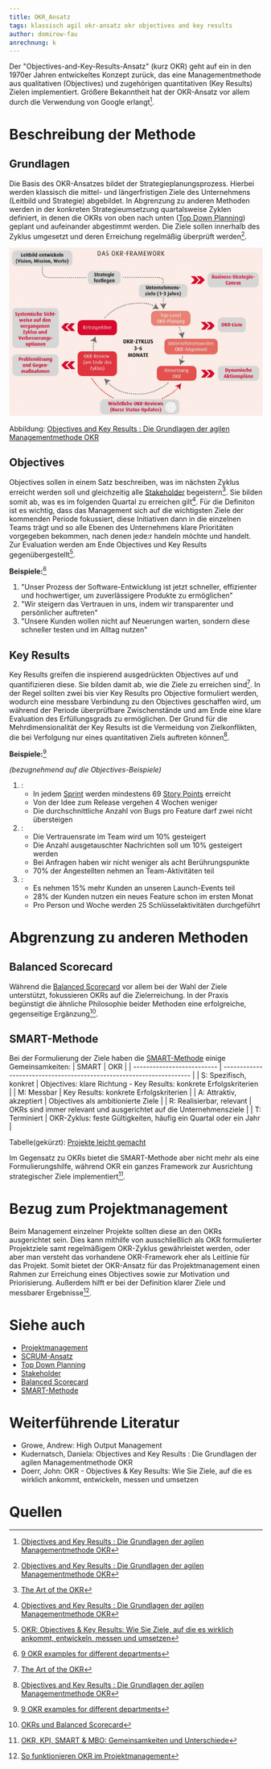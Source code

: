 ```yaml
---
title: OKR_Ansatz
tags: klassisch agil okr-ansatz okr objectives and key results
author: domirow-fau
anrechnung: k
---
```


Der "Objectives-and-Key-Results-Ansatz" (kurz OKR) geht auf ein in den 1970er Jahren entwickeltes Konzept zurück, das eine Managementmethode aus qualitativen (Objectives) und zugehörigen quantitativen (Key Results) Zielen implementiert. Größere Bekanntheit hat der OKR-Ansatz vor allem durch die Verwendung von Google erlangt[^1].

# Beschreibung der Methode
## Grundlagen
Die Basis des OKR-Ansatzes bildet der Strategieplanungsprozess. Hierbei werden klassisch die mittel- und längerfristigen Ziele des Unternehmens (Leitbild und Strategie) abgebildet. In Abgrenzung zu anderen Methoden werden in der konkreten Strategieumsetzung quartalsweise Zyklen definiert, in denen die OKRs von oben nach unten ([Top Down Planning](Top_Down_Planning.md)) geplant und aufeinander abgestimmt werden. Die Ziele sollen innerhalb des Zyklus umgesetzt und deren Erreichung regelmäßig überprüft werden[^1].

![Das OKR-Framework](OKR_Ansatz/OKR-Framework.png)

Abbildung: [Objectives and Key Results : Die Grundlagen der agilen Managementmethode OKR](https://ebookcentral.proquest.com/lib/erlangen/reader.action?docID=6668403)

## Objectives
Objectives sollen in einem Satz beschreiben, was im nächsten Zyklus erreicht werden soll und gleichzeitig alle [Stakeholder](Stakeholdermanagement.md) begeistern[^2].
Sie bilden somit ab, was es im folgenden Quartal zu erreichen gilt[^1].
Für die Definiton ist es wichtig, dass das Management sich auf die wichtigsten Ziele der kommenden Periode fokussiert, diese Initiativen dann in die einzelnen Teams trägt und so  alle Ebenen des Unternehmens klare Prioritäten vorgegeben bekommen, nach denen jede:r handeln möchte und handelt.
Zur Evaluation werden am Ende Objectives und Key Results gegenübergestellt[^3].

**Beispiele:**[^4]
1. "Unser Prozess der Software-Entwicklung ist jetzt schneller, effizienter und hochwertiger, um zuverlässigere Produkte zu ermöglichen"
2. "Wir steigern das Vertrauen in uns, indem wir transparenter und persönlicher auftreten"
3. "Unsere Kunden wollen nicht auf Neuerungen warten, sondern diese schneller testen und im Alltag nutzen"

## Key Results
Key Results greifen die inspierend ausgedrückten Objectives auf und quantifizieren diese. Sie bilden damit ab, wie die Ziele zu erreichen sind[^2].
In der Regel sollten zwei bis vier Key Results pro Objective formuliert werden, wodurch eine messbare Verbindung zu den Objectives geschaffen wird, um während der Periode überprüfbare Zwischenstände und am Ende eine klare Evaluation des Erfüllungsgrads zu ermöglichen.
Der Grund für die Mehrdimensionalität der Key Results ist die Vermeidung von Zielkonflikten, die bei Verfolgung nur eines quantitativen Ziels auftreten können[^1].

**Beispiele:**[^4]

*(bezugnehmend auf die Objectives-Beispiele)*
1. : 
   * In jedem [Sprint](SCRUM.md) werden mindestens 69 [Story Points](SCRUM.md) erreicht
   * Von der Idee zum Release vergehen 4 Wochen weniger
   * Die durchschnittliche Anzahl von Bugs pro Feature darf zwei nicht übersteigen
2. :
   * Die Vertrauensrate im Team wird um 10% gesteigert
   * Die Anzahl ausgetauschter Nachrichten soll um 10% gesteigert werden
   * Bei Anfragen haben wir nicht weniger als acht Berührungspunkte
   * 70% der Angestellten nehmen an Team-Aktivitäten teil
3. :
   * Es nehmen 15% mehr Kunden an unseren Launch-Events teil
   * 28% der Kunden nutzen ein neues Feature schon im ersten Monat
   * Pro Person und Woche werden 25 Schlüsselaktivitäten durchgeführt

# Abgrenzung zu anderen Methoden
## Balanced Scorecard
Während die [Balanced Scorecard](Balanced_Scorecard.md) vor allem bei der Wahl der Ziele unterstützt, fokussieren OKRs auf die Zielerreichung. In der Praxis begünstigt die ähnliche Philosophie beider Methoden eine erfolgreiche, gegenseitige Ergänzung[^5].

## SMART-Methode
Bei der Formulierung der Ziele haben die [SMART-Methode](SMART_Ziele.md) einige Gemeinsamkeiten:
| SMART                      | OKR                                                                  |
| -------------------------- | -------------------------------------------------------------------- |
| S: Spezifisch, konkret     | Objectives: klare Richtung - Key Results: konkrete Erfolgskriterien  |
| M: Messbar                 | Key Results: konkrete Erfolgskriterien                               |
| A: Attraktiv, akzeptiert   | Objectives als ambitionierte Ziele                                   |
| R: Realisierbar, relevant  | OKRs sind immer relevant und ausgerichtet auf die Unternehmensziele  |
| T: Terminiert              | OKR-Zyklus: feste Gültigkeiten, häufig ein Quartal oder ein Jahr     |

Tabelle(gekürzt): [Projekte leicht gemacht](https://projekte-leicht-gemacht.de/blog/definitionen/okr-kpi-smart-mbo/)

Im Gegensatz zu OKRs bietet die SMART-Methode aber nicht mehr als eine Formulierungshilfe, während OKR ein ganzes Framework zur Ausrichtung strategischer Ziele implementiert[^6].

# Bezug zum Projektmanagement
Beim Management einzelner Projekte sollten diese an den OKRs ausgerichtet sein. Dies kann mithilfe von ausschließlich als OKR formulierter Projektziele samt regelmäßigem OKR-Zyklus gewährleistet werden, oder aber man versteht das vorhandene OKR-Framework eher als Leitlinie für das Projekt. Somit bietet der OKR-Ansatz für das Projektmanagement einen Rahmen zur Erreichung eines Objectives sowie zur Motivation und Priorisierung. Außerdem hilft er bei der Definition klarer Ziele und messbarer Ergebnisse[^7].

# Siehe auch
* [Projektmanagement](Projektmanagement.md)
* [SCRUM-Ansatz](SCRUM.md)
* [Top Down Planning](Top_Down_Planning.md)
* [Stakeholder](Stakeholdermanagement.md)
* [Balanced Scorecard](Balanced_Scorecard.md)
* [SMART-Methode](SMART_Ziele.md)

# Weiterführende Literatur
* Growe, Andrew: High Output Management
* Kudernatsch, Daniela: Objectives and Key Results : Die Grundlagen der agilen Managementmethode OKR
* Doerr, John: OKR - Objectives & Key Results: Wie Sie Ziele, auf die es wirklich ankommt, entwickeln, messen und umsetzen

# Quellen

[^1]: [Objectives and Key Results : Die Grundlagen der agilen Managementmethode OKR](https://ebookcentral.proquest.com/lib/erlangen/reader.action?docID=6668403)
[^2]: [The Art of the OKR](https://eleganthack.com/the-art-of-the-okr/)
[^3]: [OKR: Objectives & Key Results: Wie Sie Ziele, auf die es wirklich ankommt, entwickeln, messen und umsetzen](https://www.beck-elibrary.de/10.15358/9783800657742/okr)
[^4]: [9 OKR examples for different departments](https://www.workpath.com/magazine/okr-examples)
[^5]: [OKRs und Balanced Scorecard](https://www.workpath.com/magazin/okr-balanced-scorecard)
[^6]: [OKR, KPI, SMART & MBO: Gemeinsamkeiten und Unterschiede](https://projekte-leicht-gemacht.de/blog/definitionen/okr-kpi-smart-mbo/)
[^7]: [So funktionieren OKR im Projektmanagement](https://projekte-leicht-gemacht.de/blog/pm-in-der-praxis/okr-projektmanagement/)
